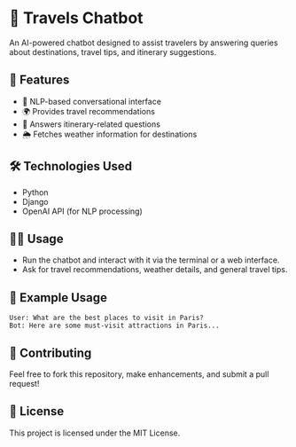 # 🤖 Travels Chatbot

An AI-powered chatbot designed to assist travelers by answering queries about destinations, travel tips, and itinerary suggestions.

## 🚀 Features
- 💬 NLP-based conversational interface
- 🌍 Provides travel recommendations
- 📅 Answers itinerary-related questions
- 🌦️ Fetches weather information for destinations

## 🛠️ Technologies Used
- Python
- Django
- OpenAI API (for NLP processing)

## 🧑‍💻 Usage
- Run the chatbot and interact with it via the terminal or a web interface.
- Ask for travel recommendations, weather details, and general travel tips.

## 📖 Example Usage
```
User: What are the best places to visit in Paris?
Bot: Here are some must-visit attractions in Paris...
```

## 🤝 Contributing
Feel free to fork this repository, make enhancements, and submit a pull request!

## 📜 License
This project is licensed under the MIT License.

